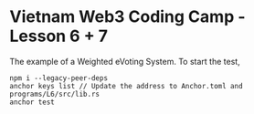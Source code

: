 # Vietnam Web3 Coding Camp - Lesson 6 + 7

The example of a Weighted eVoting System. To start the test,

```
npm i --legacy-peer-deps
anchor keys list // Update the address to Anchor.toml and programs/L6/src/lib.rs
anchor test
```
